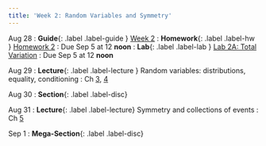 ```yaml
---
title: 'Week 2: Random Variables and Symmetry'
---
```


Aug 28
: **Guide**{: .label .label-guide } [Week 2](/assets/guides/week02.pdf)
: **Homework**{: .label .label-hw } [Homework 2](http://prob140.datahub.berkeley.edu/hub/user-redirect/git-pull?repo=https://github.com/prob140/materials-fa23&branch=main&subPath=hw/Homework_02.ipynb)
    : Due Sep 5 at 12 **noon**
: **Lab**{: .label .label-lab } [Lab 2A: Total Variation](http://prob140.datahub.berkeley.edu/hub/user-redirect/git-pull?repo=https://github.com/prob140/materials-fa23&branch=main&subPath=lab/Lab_02.ipynb)
    : Due Sep 5 at 12 **noon**

Aug 29
: **Lecture**{: .label .label-lecture } Random variables: distributions, equality, conditioning
    : Ch [3](http://prob140.org/textbook/content/Chapter_03/00_Random_Variables.html), [4](http://prob140.org/textbook/content/Chapter_04/00_Relations_Between_Variables.html)

Aug 30
: **Section**{: .label .label-disc}

Aug 31
: **Lecture**{: .label .label-lecture} Symmetry and collections of events
    : Ch [5](http://prob140.org/textbook/content/Chapter_05/00_Collections_of_Events.html)

Sep 1
: **Mega-Section**{: .label .label-disc}